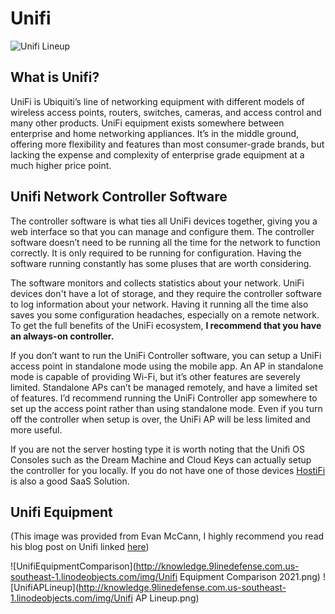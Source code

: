 # Unifi 

![Unifi Lineup](http://knowledge.9linedefense.com.us-southeast-1.linodeobjects.com/img/unifilineup.png)

## What is Unifi?

UniFi is Ubiquiti’s line of networking equipment with different models of wireless access points, routers, switches, cameras, and access control and many other products. UniFi equipment exists somewhere between enterprise and home networking appliances. It’s in the middle ground, offering more flexibility and features than most consumer-grade brands, but lacking the expense and complexity of enterprise grade equipment at a much higher price point. 

## Unifi Network Controller Software

The controller software is what ties all UniFi devices together, giving you a web interface so that you can manage and configure them. The controller software doesn’t need to be running all the time for the network to function correctly. It is only required to be running for configuration. Having the software running constantly has some pluses that are worth considering.

The software monitors and collects statistics about your network. UniFi devices don't have a lot of storage, and they require the controller software to log information about your network. Having it running all the time also saves you some configuration headaches, especially on a remote network. To get the full benefits of the UniFi ecosystem, **I recommend that you have an always-on controller.**

If you don’t want to run the UniFi Controller software, you can setup a UniFi access point in standalone mode using the mobile app. An AP in standalone mode is capable of providing Wi-Fi, but it’s other features are severely limited. Standalone APs can’t be managed remotely, and have a limited set of features.  I’d recommend running the UniFi Controller app somewhere to set up the access point rather than using standalone mode. Even if you turn off the controller when setup is over, the UniFi AP will be less limited and more useful. 

If you are not the server hosting type it is worth noting that the Unifi OS Consoles such as the Dream Machine and Cloud Keys can actually setup the controller for you locally. If you do not have one of those devices [HostiFi](https://www.hostifi.com/) is also a good SaaS Solution. 

## Unifi Equipment

(This image was provided from Evan McCann, I highly recommend you read his blog post on Unifi linked [here](https://evanmccann.net/blog/unifi-ecosystem-overview))

![UnifiEquipmentComparison](http://knowledge.9linedefense.com.us-southeast-1.linodeobjects.com/img/Unifi Equipment Comparison 2021.png)
![UnifiAPLineup](http://knowledge.9linedefense.com.us-southeast-1.linodeobjects.com/img/Unifi AP Lineup.png)